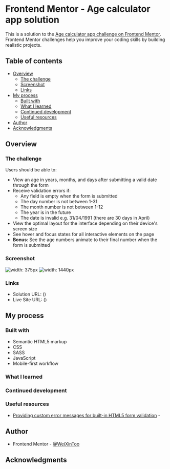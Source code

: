 # Frontend Mentor - Age calculator app solution

This is a solution to the [Age calculator app challenge on Frontend Mentor](https://www.frontendmentor.io/challenges/age-calculator-app-dF9DFFpj-Q). Frontend Mentor challenges help you improve your coding skills by building realistic projects. 

## Table of contents

- [Overview](#overview)
  - [The challenge](#the-challenge)
  - [Screenshot](#screenshot)
  - [Links](#links)
- [My process](#my-process)
  - [Built with](#built-with)
  - [What I learned](#what-i-learned)
  - [Continued development](#continued-development)
  - [Useful resources](#useful-resources)
- [Author](#author)
- [Acknowledgments](#acknowledgments)


## Overview

### The challenge

Users should be able to:

- View an age in years, months, and days after submitting a valid date through the form
- Receive validation errors if:
  - Any field is empty when the form is submitted
  - The day number is not between 1-31
  - The month number is not between 1-12
  - The year is in the future
  - The date is invalid e.g. 31/04/1991 (there are 30 days in April)
- View the optimal layout for the interface depending on their device's screen size
- See hover and focus states for all interactive elements on the page
- **Bonus**: See the age numbers animate to their final number when the form is submitted

### Screenshot

![width: 375px](./screenshots/375px.png)
![width: 1440px](./screenshots/1440px.png)



### Links

- Solution URL: ()
- Live Site URL: ()

## My process

### Built with

- Semantic HTML5 markup
- CSS
- SASS
- JavaScript
- Mobile-first workflow



### What I learned


### Continued development


### Useful resources

- [Providing custom error messages for built-in HTML5 form validation](https://angelika.me/2020/02/01/custom-error-messages-for-html5-form-validation/) - 


## Author
- Frontend Mentor - [@WeiXinToo](https://www.frontendmentor.io/profile/WeiXinToo)

## Acknowledgments



